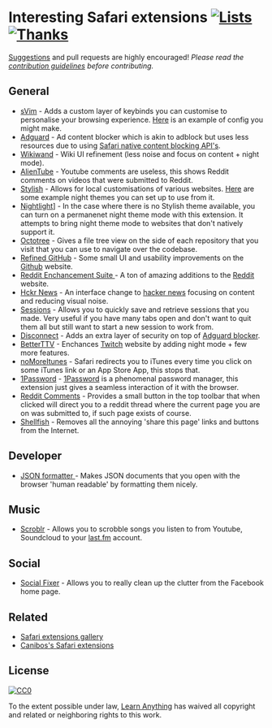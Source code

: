 # Interesting Safari extensions [![Lists](https://img.shields.io/badge/More%20Lists-🔖-blue.svg)](https://github.com/learn-anything/maps#explore-and-improve-our-curated-lists) [![Thanks](https://img.shields.io/badge/Say%20Thanks-💗-ff69b4.svg)](https://www.patreon.com/learnanything)
[Suggestions](../../issues/) and pull requests are highly encouraged! *Please read the [contribution guidelines](contributing.md) before contributing.*

## General
- [sVim](https://github.com/flipxfx/sVim) -  Adds a custom layer of keybinds you can customise to personalise your browsing experience. [Here](https://gist.github.com/c26e6a05e4e426e0542e55b7513b581c) is an example of config you might make.
- [Adguard](https://adguard.com/en/adblock-adguard-safari.html) - Ad content blocker which is akin to adblock but uses less resources due to using [Safari native content blocking API's](https://developer.apple.com/library/content/documentation/Extensions/Conceptual/ContentBlockingRules/Introduction/Introduction.html).
- [Wikiwand](http://www.wikiwand.com) - Wiki UI refinement (less noise and focus on content + night mode).
- [AlienTube](https://github.com/mabako/alientube) - Youtube comments are useless, this shows Reddit comments on videos that were submitted to Reddit.
- [Stylish](http://sobolev.us/stylish/) - Allows for local customisations of various websites. [Here](https://medium.com/@NikitaVoloboev/the-best-kind-of-web-3c9131a1fd99) are some example night themes you can set up to use from it.
- [Nightlight](https://github.com/Gofake1/Nightlight)] - In the case where there is no Stylish theme available, you can turn on a permanenet night theme mode with this extension. It attempts to bring night theme mode to websites that don't natively support it.
- [Octotree](https://github.com/buunguyen/octotree) - Gives a file tree view on the side of each repository that you visit that you can use to navigate over the codebase.
- [Refined GitHub](https://github.com/fantattitude/refined-github-safari) - Some small UI and usability improvements on the [Github](https://github.com/) website.
- [Reddit Enchancement Suite ](https://github.com/honestbleeps/Reddit-Enhancement-Suite) - A ton of amazing additions to the [Reddit](http://www.reddit.com/) website.
- [Hckr News](https://hckrnews.com/about.html#extensions) - An interface change to [hacker news](https://news.ycombinator.com/) focusing on content and reducing visual noise.
- [Sessions](https://sessions-extension.github.io/Sessions/) - Allows you to quickly save and retrieve sessions that you made. Very useful if you have many tabs open and don't want to quit them all but still want to start a new session to work from.
- [Disconnect](https://disconnect.me/) - Adds an extra layer of security on top of [Adguard blocker](https://adguard.com/en/adblock-adguard-safari.html).
- [BetterTTV](https://nightdev.com/betterttv/) - Enchances [Twitch](http://twitch.tv/) website by adding night mode + few more features.
- [noMoreItunes](http://nomoreitunes.einserver.de/) - Safari redirects you to iTunes every time you click on some iTunes link or an App Store App, this stops that.
- [1Password](https://agilebits.com/onepassword/extensions) - [1Password](https://1password.com) is a phenomenal password manager, this extension just gives a seamless interaction of it with the browser.
- [Reddit Comments](http://safariextendr.com/extension/reddit-comments) - Provides a small button in the top toolbar that when clicked will direct you to a reddit thread where the current page you are on was submitted to, if such page exists of course.
- [Shellfish](http://open-bits.com/shellfish/) - Removes all the annoying 'share this page' links and buttons from the Internet.

## Developer
- [JSON formatter ](https://github.com/rfletcher/safari-json-formatter) - Makes JSON documents that you open with the browser 'human readable' by formatting them nicely.

## Music
- [Scroblr](http://scroblr.fm/) - Allows you to scrobble songs you listen to from Youtube, Soundcloud to your [last.fm](http://last.fm) account.

## Social
- [Social Fixer](http://socialfixer.com/download.html) - Allows you to really clean up the clutter from the Facebook home page.

## Related
- [Safari extensions gallery](https://safari-extensions.apple.com)
- [Canibos's Safari extensions](http://canisbos.com)

## License
[![CC0](http://mirrors.creativecommons.org/presskit/buttons/88x31/svg/cc-zero.svg)](https://creativecommons.org/publicdomain/zero/1.0/)

To the extent possible under law, [Learn Anything](https://learn-anything.xyz) has waived all copyright and related or neighboring rights to this work.